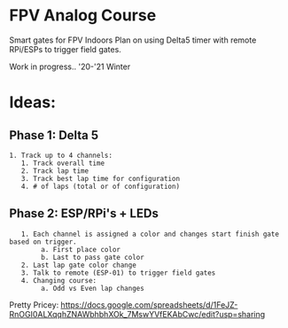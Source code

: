 # FPV Analog Course
Smart gates for FPV Indoors
Plan on using Delta5 timer with remote RPi/ESPs to trigger field gates.

Work in progress.. '20-'21 Winter

# Ideas:
##  Phase 1: Delta 5
    1. Track up to 4 channels:
       1. Track overall time
       2. Track lap time
       3. Track best lap time for configuration
       4. # of laps (total or of configuration)
##  Phase 2: ESP/RPi's + LEDs
       1. Each channel is assigned a color and changes start finish gate based on trigger.
            a. First place color
            b. Last to pass gate color
       2. Last lap gate color change
       3. Talk to remote (ESP-01) to trigger field gates
       4. Changing course:
            a. Odd vs Even lap changes

Pretty Pricey: https://docs.google.com/spreadsheets/d/1FeJZ-RnOGI0ALXqqhZNAWbhbhXOk_7MswYVfEKAbCwc/edit?usp=sharing
